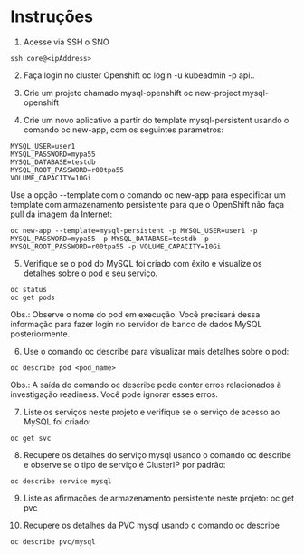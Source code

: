 # Instruções
1. Acesse via SSH o SNO
```
ssh core@<ipAddress>
```

2.  Faça login no cluster Openshift
oc login -u kubeadmin -p <senha> api.<ClusterName>.<Domain>

3. Crie um projeto chamado mysql-openshift
oc new-project mysql-openshift

4. Crie um novo aplicativo a partir do template mysql-persistent usando o comando oc new-app, com os seguintes parametros:
```
MYSQL_USER=user1
MYSQL_PASSWORD=mypa55
MYSQL_DATABASE=testdb
MYSQL_ROOT_PASSWORD=r00tpa55
VOLUME_CAPACITY=10Gi
```

Use a opção --template com o comando oc new-app para especificar um template com armazenamento persistente para que o OpenShift não faça pull da imagem da Internet:

```
oc new-app --template=mysql-persistent -p MYSQL_USER=user1 -p MYSQL_PASSWORD=mypa55 -p MYSQL_DATABASE=testdb -p MYSQL_ROOT_PASSWORD=r00tpa55 -p VOLUME_CAPACITY=10Gi
```

5. Verifique se o pod do MySQL foi criado com êxito e visualize os detalhes sobre o pod e seu serviço.
```
oc status
oc get pods
```
Obs.: Observe o nome do pod em execução. Você precisará dessa informação para fazer login no servidor de banco de dados MySQL posteriormente.

6. Use o comando oc describe para visualizar mais detalhes sobre o pod:
```
oc describe pod <pod_name>
```

Obs.: A saída do comando oc describe pode conter erros relacionados à investigação readiness. Você pode ignorar esses erros.



7. Liste os serviços neste projeto e verifique se o serviço de acesso ao MySQL foi criado:
```
oc get svc
```

8. Recupere os detalhes do serviço mysql usando o comando oc describe e observe se o tipo de serviço é ClusterIP por padrão:
```
oc describe service mysql
```

9. Liste as afirmações de armazenamento persistente neste projeto:
oc get pvc

10. Recupere os detalhes da PVC mysql usando o comando oc describe
```
oc describe pvc/mysql
```
